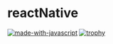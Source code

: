 # reactNative
[![made-with-javascript](https://img.shields.io/badge/Made%20with-JavaScript-1f425f.svg)](https://www.javascript.com)
[![trophy](https://github-profile-trophy.vercel.app/?username=ryo-ma)](https://github.com/ryo-ma/github-profile-trophy)
